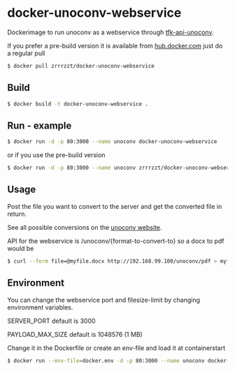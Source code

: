 # docker-unoconv-webservice
Dockerimage to run unoconv as a webservice through [tfk-api-unoconv](https://github.com/zrrrzzt/tfk-api-unoconv).

If you prefer a pre-build version it is available from [hub.docker.com](https://hub.docker.com/r/zrrrzzt/docker-unoconv-webservice)
just do a regular pull

```sh
$ docker pull zrrrzzt/docker-unoconv-webservice
```

## Build

```sh
$ docker build -t docker-unoconv-webservice .
```

## Run - example
```sh
$ docker run -d -p 80:3000 --name unoconv docker-unoconv-webservice
```

or if you use the pre-build version

```sh
$ docker run -d -p 80:3000 --name unoconv zrrrzzt/docker-unoconv-webservice
```

## Usage

Post the file you want to convert to the server and get the converted file in return.

See all possible conversions on the [unoconv website](http://dag.wiee.rs/home-made/unoconv/).

API for the webservice is /unoconv/{format-to-convert-to} so a docx to pdf would be

```sh
$ curl --form file=@myfile.docx http://192.168.99.100/unoconv/pdf > myfile.pdf
```

## Environment

You can change the webservice port and filesize-limit by changing environment variables.

SERVER_PORT default is 3000

PAYLOAD_MAX_SIZE default is 1048576 (1 MB)

Change it in the Dockerfile or create an env-file and load it at containerstart

```sh
$ docker run --env-file=docker.env -d -p 80:3000 --name unoconv docker-unoconv-webservice
```